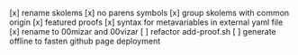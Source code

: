 [x] rename skolems
[x] no parens symbols
[x] group skolems with common origin
[x] featured proofs
[x] syntax for metavariables in external yaml file
[x] rename to 00mizar and 00vizar
[ ] refactor add-proof.sh 
[ ] generate offline to fasten github page deployment
